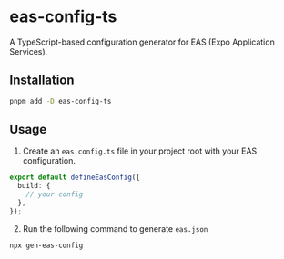 # eas-config-ts

A TypeScript-based configuration generator for EAS (Expo Application Services).

## Installation

```bash
pnpm add -D eas-config-ts
```

## Usage

1. Create an `eas.config.ts` file in your project root with your EAS configuration.

```typescript
export default defineEasConfig({
  build: {
    // your config
  },
});
```

2. Run the following command to generate `eas.json`

```bash
npx gen-eas-config
```
